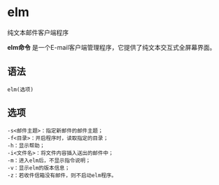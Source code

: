 # elm

纯文本邮件客户端程序


**elm命令** 是一个E-mail客户端管理程序，它提供了纯文本交互式全屏幕界面。

##  语法

```
elm(选项)
```

##  选项

```
-s<邮件主题>：指定新邮件的邮件主题；
-f<目录>：开启程序时，读取指定的目录；
-h：显示帮助；
-i<文件名>：将文件内容插入送出的邮件中；
-m：进入elm后，不显示指令说明；
-v：显示elm的版本信息；
-z：若收件信箱没有邮件，则不启动elm程序。
```


